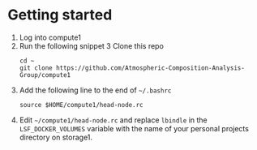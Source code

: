 # Getting started
1. Log into compute1
2. Run the following snippet
3 Clone this repo
    ```
    cd ~
    git clone https://github.com/Atmospheric-Composition-Analysis-Group/compute1
    ```
4. Add the following line to the end of `~/.bashrc`
    ```
    source $HOME/compute1/head-node.rc
    ```
5. Edit `~/compute1/head-node.rc` and replace `lbindle` in the `LSF_DOCKER_VOLUMES` variable with the name of your personal projects directory on storage1.
